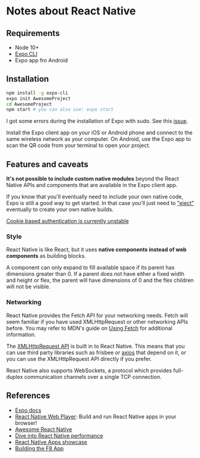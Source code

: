 # Notes about React Native

## Requirements

- Node 10+
- [Expo CLI](https://expo.io/)
- Expo app fro Android

## Installation

```bash
npm install -g expo-cli
expo init AwesomeProject
cd AwesomeProject
npm start # you can also use: expo start
```

I got some errors during the installation of Expo with sudo. See this [issue](https://github.com/expo/expo-cli/issues/412).

Install the Expo client app on your iOS or Android phone and connect to the same wireless network as your computer. On Android, use the Expo app to scan the QR code from your terminal to open your project.

## Features and caveats

**It's not possible to include custom native modules** beyond the React Native APIs and components that are available in the Expo client app.

If you know that you'll eventually need to include your own native code, Expo is still a good way to get started. In that case you'll just need to ["eject"](https://docs.expo.io/versions/latest/expokit/eject) eventually to create your own native builds.

[Cookie based authentication is currently unstable](https://github.com/facebook/react-native/issues/23185)

### Style

React Native is like React, but it uses **native components instead of web components** as building blocks.

A component can only expand to fill available space if its parent has dimensions greater than 0. If a parent does not have either a fixed width and height or flex, the parent will have dimensions of 0 and the flex children will not be visible.

### Networking

React Native provides the Fetch API for your networking needs. Fetch will seem familiar if you have used XMLHttpRequest or other networking APIs before. You may refer to MDN's guide on [Using Fetch](https://developer.mozilla.org/en-US/docs/Web/API/Fetch_API/Using_Fetch) for additional information.

The [XMLHttpRequest API](https://developer.mozilla.org/en-US/docs/Web/API/XMLHttpRequest) is built in to React Native. This means that you can use third party libraries such as frisbee or [axios](https://github.com/mzabriskie/axios) that depend on it, or you can use the XMLHttpRequest API directly if you prefer.

React Native also supports WebSockets, a protocol which provides full-duplex communication channels over a single TCP connection.

## References

- [Expo docs](https://docs.expo.io/versions/latest/)
- [React Native Web Player](http://dabbott.github.io/react-native-web-player/): Build and run React Native apps in your browser!
- [Awesome React Native](http://www.awesome-react-native.com/)
- [Dive into React Native performance](https://code.fb.com/android/dive-into-react-native-performance/)
- [React Native Apps showcase](https://github.com/ReactNativeNews/React-Native-Apps)
- [Building the F8 App](https://makeitopen.com/)